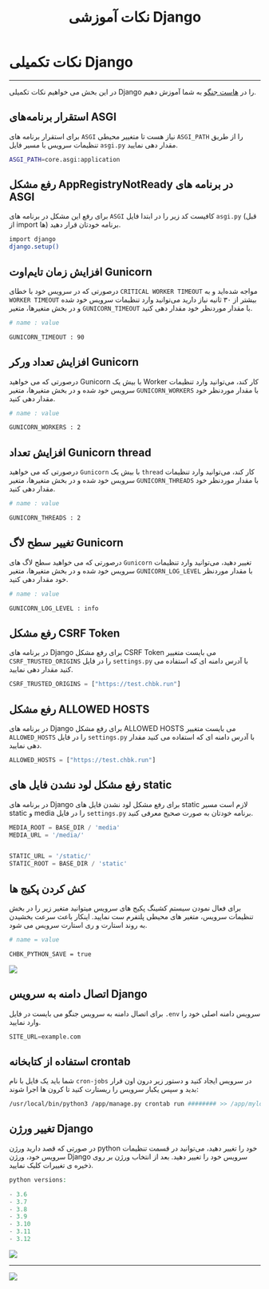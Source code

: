 ﻿---
title: "نکات آموزشی Django"
sidebar_label: "نکات تکمیلی"
description: "در این بخش می خواهیم نکات تکمیلی Django را در هاست جنگو به شما آموزش دهیم"
---

# نکات تکمیلی Django
---

در این بخش می خواهیم نکات تکمیلی Django را در [هاست جنگو](https://chabokan.net/cloud-hosting/python/django/) به شما آموزش دهیم.

## استقرار برنامه‌های ASGI

برای استقرار برنامه های `ASGI` نیاز هست تا متغییر محیطی `ASGI_PATH` را از طریق تنظیمات سرویس با مسیر فایل `asgi.py` مقدار دهی نمایید.

```bash
ASGI_PATH=core.asgi:application
```

## رفع مشکل AppRegistryNotReady در برنامه های ASGI

برای رفع این مشکل در برنامه های `ASGI` کافیست کد زیر را در ابتدا فایل `asgi.py` (قبل از import ها) برنامه خودتان قرار دهید.

```bash
import django
django.setup()
```

## افزایش زمان تایم‌اوت Gunicorn

درصورتی که در سرویس خود با خطای `CRITICAL WORKER TIMEOUT` مواجه شده‌اید و به `WORKER TIMEOUT` بیشتر از ۳۰ ثانیه نیاز دارید می‌توانید وارد تنظیمات سرویس خود شده و در بخش متغیرها، متغیر `GUNICORN_TIMEOUT` با مقدار موردنظر خود مقدار دهی کنید.

```bash
# name : value

GUNICORN_TIMEOUT : 90
```

## افزایش تعداد ورکر Gunicorn

درصورتی که می خواهید Gunicorn با بیش یک Worker کار کند، می‌توانید وارد تنظیمات سرویس خود شده و در بخش متغیرها، متغیر `GUNICORN_WORKERS` با مقدار موردنظر خود مقدار دهی کنید.

```bash
# name : value

GUNICORN_WORKERS : 2
```

## افزایش تعداد Gunicorn thread

درصورتی که می خواهید `Gunicorn` با بیش یک `thread` کار کند، می‌توانید وارد تنظیمات سرویس خود شده و در بخش متغیرها، متغیر `GUNICORN_THREADS` با مقدار موردنظر خود مقدار دهی کنید.

```bash
# name : value

GUNICORN_THREADS : 2
```

## تغییر سطح لاگ Gunicorn

درصورتی که می خواهید سطح لاگ های `Gunicorn` تغییر دهید، می‌توانید وارد تنظیمات سرویس خود شده و در بخش متغیرها، متغیر `GUNICORN_LOG_LEVEL` با مقدار موردنظر خود مقدار دهی کنید.

```bash
# name : value

GUNICORN_LOG_LEVEL : info
```

## رفع مشکل CSRF Token

در برنامه های Django برای رفع مشکل CSRF Token می بایست متغییر `CSRF_TRUSTED_ORIGINS` را در فایل `settings.py` با آدرس دامنه ای که استفاده می کنید مقدار دهی نمایید.

```python
CSRF_TRUSTED_ORIGINS = ["https://test.chbk.run"]
```

## رفع مشکل ALLOWED HOSTS

در برنامه های Django برای رفع مشکل ALLOWED HOSTS می بایست متغییر `ALLOWED_HOSTS` را در فایل `settings.py` با آدرس دامنه ای که استفاده می کنید مقدار دهی نمایید.

```python
ALLOWED_HOSTS = ["https://test.chbk.run"]
```

## رفع مشکل لود نشدن فایل های static

در برنامه های Django برای رفع مشکل لود نشدن فایل های static لازم است مسیر static و media را در فایل `settings.py` برنامه خودتان به صورت صحیح معرفی کنید.

```python
MEDIA_ROOT = BASE_DIR / 'media'
MEDIA_URL = '/media/'


STATIC_URL = '/static/'
STATIC_ROOT = BASE_DIR / 'static'
```

## کش کردن پکیج ها

برای فعال نمودن سیستم کشینگ پکیج های سرویس میتوانید متغیر زیر را در بخش تنظیمات سرویس، متغیر های محیطی پلتفرم ست نمایید. اینکار باعث سرعت بخشیدن به روند استارت و ری استارت سرویس می شود.

```bash
# name = value

CHBK_PYTHON_SAVE = true
```

![](https://s1.chabokan.net/docs/images/elk-env.jpg)


## اتصال دامنه به سرویس Django

برای اتصال دامنه به سرویس جنگو می بایست در فایل `.env` سرویس دامنه اصلی خود را وارد نمایید.

```python
SITE_URL=example.com
```

## استفاده از کتابخانه crontab

شما باید یک فایل با نام `cron-jobs` در سرویس ایجاد کنید و دستور زیر درون اون قرار بدید و سپس یکبار سرویس را ریستارت کنید تا کرون ها اجرا شوند:

```bash
/usr/local/bin/python3 /app/manage.py crontab run ######## >> /app/mylog.log 2>&1 

```

## تغییر ورژن Django

در صورتی که قصد دارید ورژن python خود را تغییر دهید، می‌توانید در قسمت تنظیمات سرویس خود، ورژن Django سرویس خود را تغییر دهید. بعد از انتخاب ورژن بر روی ذخیره ی تغییرات کلیک نمایید.

```php
python versions:

- 3.6
- 3.7
- 3.8
- 3.9
- 3.10
- 3.11
- 3.12
```

![](https://s1.chabokan.net/docs/images/django-python-version.png)

---
<a href="https://hub.chabokan.net/fa/services/create/django" ><img src="https://s1.chabokan.net/docs/images/django-banner.png" /></a>